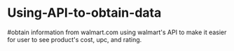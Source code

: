 # Using-API-to-obtain-data
#obtain information from walmart.com using walmart's API to make it easier for user to see product's cost, upc, and rating.
